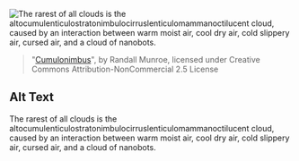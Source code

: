 ![The rarest of all clouds is the altocumulenticulostratonimbulocirruslenticulomammanoctilucent cloud, caused by an interaction between warm moist air, cool dry air, cold slippery air, cursed air, and a cloud of nanobots.](https://imgs.xkcd.com/comics/cumulonimbus.png)
> "[Cumulonimbus](https://xkcd.com/2185/)", by Randall Munroe, licensed under Creative Commons Attribution-NonCommercial 2.5 License

## Alt Text
The rarest of all clouds is the altocumulenticulostratonimbulocirruslenticulomammanoctilucent cloud, caused by an interaction between warm moist air, cool dry air, cold slippery air, cursed air, and a cloud of nanobots.
